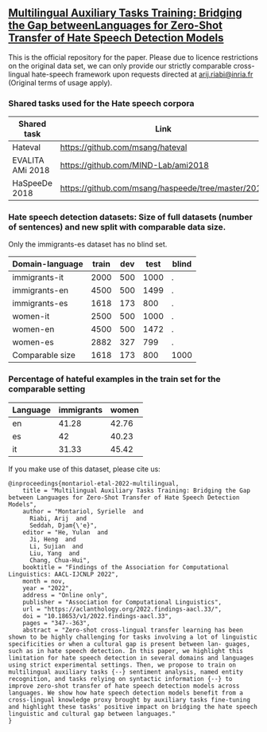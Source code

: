## [Multilingual Auxiliary Tasks Training: Bridging the Gap betweenLanguages for Zero-Shot Transfer of Hate Speech Detection Models]()

This is the official repository for the paper. Please due to licence restrictions on the original data set,  we can only provide our strictly comparable cross-lingual hate-speech framework upon requests directed at arij.riabi@inria.fr (Original terms of usage apply).

### Shared tasks used for the Hate speech corpora

| Shared task      | Link                                                     |
|------------------|----------------------------------------------------------|
| Hateval          | https://github.com/msang/hateval                         |
| EVALITA AMi 2018 | https://github.com/MIND-Lab/ami2018                      |
| HaSpeeDe 2018    | https://github.com/msang/haspeede/tree/master/2018       |

### Hate speech detection datasets: Size of full datasets (number of sentences) and new split with comparable data size.

Only the immigrants-es dataset has no blind set.

| Domain-language | train | dev | test | blind |
|-----------------|-------|-----|------|-------|
| immigrants-it   | 2000  | 500 | 1000 | .     |
| immigrants-en   | 4500  | 500 | 1499 | .     |
| immigrants-es   | 1618  | 173 | 800  | .     |
| women-it        | 2500  | 500 | 1000 | .     |
| women-en        | 4500  | 500 | 1472 | .     |
| women-es        | 2882  | 327 | 799  | .     |
| Comparable size | 1618  | 173 | 800  | 1000  |

### Percentage of hateful examples in the train set for the comparable setting

| Language | immigrants | women |
|----------|------------|-------|
| en       | 41.28      | 42.76 |
| es       | 42         | 40.23 |
| it       | 31.33      | 45.42 |

If you make use of this dataset, please cite us:
```
@inproceedings{montariol-etal-2022-multilingual,
    title = "Multilingual Auxiliary Tasks Training: Bridging the Gap between Languages for Zero-Shot Transfer of Hate Speech Detection Models",
    author = "Montariol, Syrielle  and
      Riabi, Arij  and
      Seddah, Djam{\'e}",
    editor = "He, Yulan  and
      Ji, Heng  and
      Li, Sujian  and
      Liu, Yang  and
      Chang, Chua-Hui",
    booktitle = "Findings of the Association for Computational Linguistics: AACL-IJCNLP 2022",
    month = nov,
    year = "2022",
    address = "Online only",
    publisher = "Association for Computational Linguistics",
    url = "https://aclanthology.org/2022.findings-aacl.33/",
    doi = "10.18653/v1/2022.findings-aacl.33",
    pages = "347--363",
    abstract = "Zero-shot cross-lingual transfer learning has been shown to be highly challenging for tasks involving a lot of linguistic specificities or when a cultural gap is present between lan- guages, such as in hate speech detection. In this paper, we highlight this limitation for hate speech detection in several domains and languages using strict experimental settings. Then, we propose to train on multilingual auxiliary tasks {--} sentiment analysis, named entity recognition, and tasks relying on syntactic information {--} to improve zero-shot transfer of hate speech detection models across languages. We show how hate speech detection models benefit from a cross-lingual knowledge proxy brought by auxiliary tasks fine-tuning and highlight these tasks' positive impact on bridging the hate speech linguistic and cultural gap between languages."
}
```
